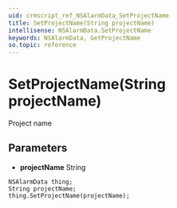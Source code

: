 ```yaml
---
uid: crmscript_ref_NSAlarmData_SetProjectName
title: SetProjectName(String projectName)
intellisense: NSAlarmData.SetProjectName
keywords: NSAlarmData, GetProjectName
so.topic: reference
---
```


# SetProjectName(String projectName)

Project name

## Parameters

* **projectName** String

```crmscript
NSAlarmData thing;
String projectName;
thing.SetProjectName(projectName);
```

